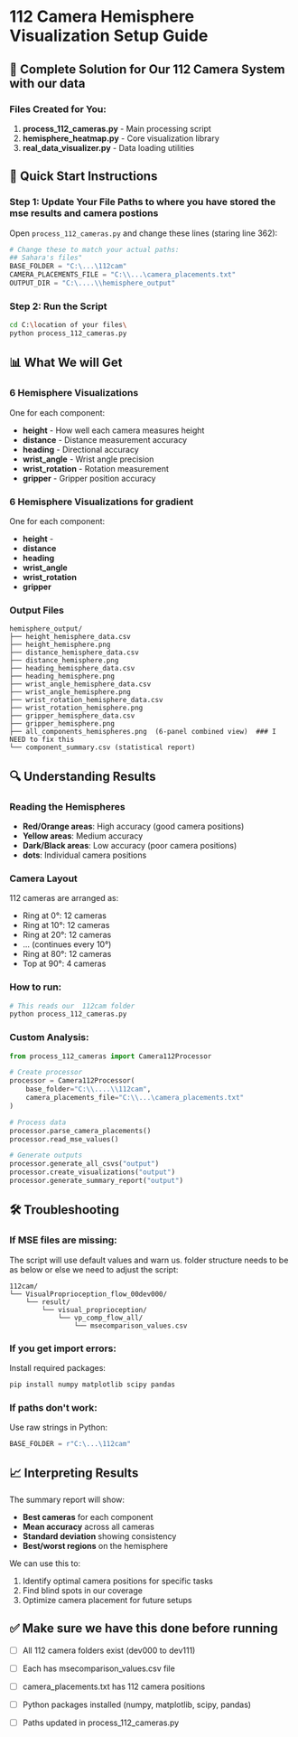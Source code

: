 # 112 Camera Hemisphere Visualization Setup Guide

## 🎯 Complete Solution for Our 112 Camera System with our data

### Files Created for You:
1. **process_112_cameras.py** - Main processing script
3. **hemisphere_heatmap.py** - Core visualization library 
4. **real_data_visualizer.py** - Data loading utilities 

## 🚀 Quick Start Instructions

### Step 1: Update Your File Paths to where you have stored the mse results and camera postions
Open `process_112_cameras.py` and change these lines (staring line 362):

```python
# Change these to match your actual paths:
## Sahara's files"
BASE_FOLDER = "C:\...\112cam"
CAMERA_PLACEMENTS_FILE = "C:\\...\camera_placements.txt"
OUTPUT_DIR = "C:\....\\hemisphere_output"
```

### Step 2: Run the Script
```bash
cd C:\location of your files\
python process_112_cameras.py
```

## 📊 What We will Get

### 6 Hemisphere Visualizations
One for each component:
- **height** - How well each camera measures height
- **distance** - Distance measurement accuracy
- **heading** - Directional accuracy
- **wrist_angle** - Wrist angle precision
- **wrist_rotation** - Rotation measurement
- **gripper** - Gripper position accuracy

### 6 Hemisphere Visualizations for gradient
One for each component:
- **height** -
- **distance** 
- **heading** 
- **wrist_angle** 
- **wrist_rotation** 
- **gripper** 

### Output Files
```
hemisphere_output/
├── height_hemisphere_data.csv
├── height_hemisphere.png
├── distance_hemisphere_data.csv
├── distance_hemisphere.png
├── heading_hemisphere_data.csv
├── heading_hemisphere.png
├── wrist_angle_hemisphere_data.csv
├── wrist_angle_hemisphere.png
├── wrist_rotation_hemisphere_data.csv
├── wrist_rotation_hemisphere.png
├── gripper_hemisphere_data.csv
├── gripper_hemisphere.png
├── all_components_hemispheres.png  (6-panel combined view)  ### I NEED to fix this
└── component_summary.csv (statistical report)
```

## 🔍 Understanding Results

### Reading the Hemispheres
- **Red/Orange areas**: High accuracy (good camera positions)
- **Yellow areas**: Medium accuracy
- **Dark/Black areas**: Low accuracy (poor camera positions)
- **dots**: Individual camera positions

### Camera Layout
 112 cameras are arranged as:
- Ring at 0°: 12 cameras
- Ring at 10°: 12 cameras
- Ring at 20°: 12 cameras
- ... (continues every 10°)
- Ring at 80°: 12 cameras
- Top at 90°: 4 cameras

### How to run:
```python
# This reads our  112cam folder
python process_112_cameras.py
```

### Custom Analysis:
```python
from process_112_cameras import Camera112Processor

# Create processor
processor = Camera112Processor(
    base_folder="C:\\....\\112cam",
    camera_placements_file="C:\\...\camera_placements.txt"
)

# Process data
processor.parse_camera_placements()
processor.read_mse_values()

# Generate outputs
processor.generate_all_csvs("output")
processor.create_visualizations("output")
processor.generate_summary_report("output")
```

## 🛠️ Troubleshooting

### If MSE files are missing:
The script will use default values and warn us. folder structure needs to be as below or else we need to adjust the script:
```
112cam/
└── VisualProprioception_flow_00dev000/
    └── result/
        └── visual_proprioception/
            └── vp_comp_flow_all/
                └── msecomparison_values.csv
```

### If you get import errors:
Install required packages:
```bash
pip install numpy matplotlib scipy pandas
```

### If paths don't work:
Use raw strings in Python:
```python
BASE_FOLDER = r"C:\...\112cam"
```

## 📈 Interpreting Results

The summary report will show:
- **Best cameras** for each component
- **Mean accuracy** across all cameras
- **Standard deviation** showing consistency
- **Best/worst regions** on the hemisphere

We can use this to:
1. Identify optimal camera positions for specific tasks
2. Find blind spots in our coverage
3. Optimize camera placement for future setups

## ✅ Make sure we have this done before running

- [ ] All 112 camera folders exist (dev000 to dev111)
- [ ] Each has msecomparison_values.csv file
- [ ] camera_placements.txt has 112 camera positions
- [ ] Python packages installed (numpy, matplotlib, scipy, pandas)
- [ ] Paths updated in process_112_cameras.py




